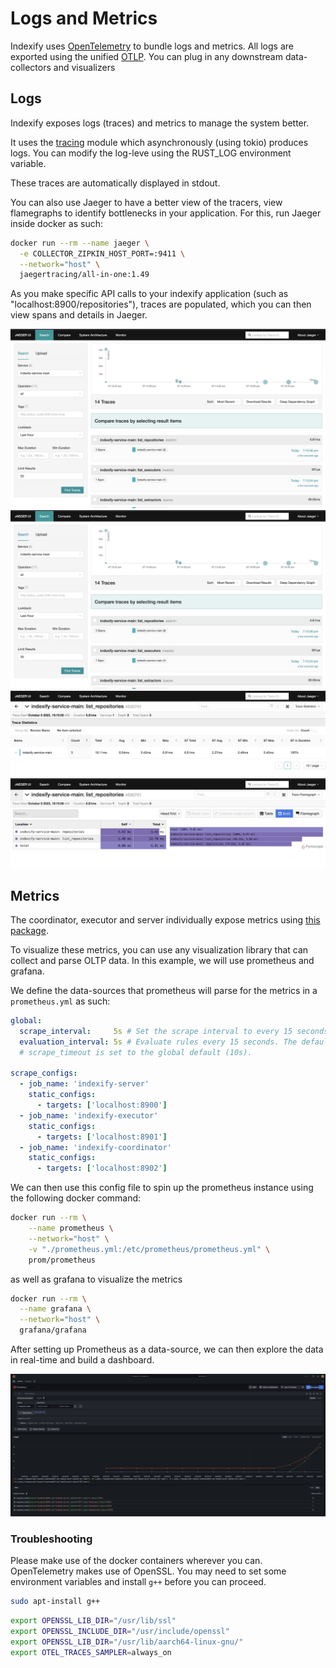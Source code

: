 # Logs and Metrics

Indexify uses [OpenTelemetry](https://opentelemetry.io/) to bundle logs and metrics.
All logs are exported using the unified [OTLP](https://opentelemetry.io/docs/specs/otel/protocol/). You can plug in any downstream data-collectors and visualizers

## Logs

Indexify exposes logs (traces) and metrics to manage the system better.

It uses the [tracing](https://docs.rs/tracing/latest/tracing/) module which asynchronously (using tokio) produces logs.
You can modify the log-leve using the RUST_LOG environment variable.
<!-- TODO: this should be set before Docker is run -->
These traces are automatically displayed in stdout.

You can also use Jaeger to have a better view of the tracers, view flamegraphs to identify bottlenecks in your application.
For this, run Jaeger inside docker as such:

```sh
docker run --rm --name jaeger \
  -e COLLECTOR_ZIPKIN_HOST_PORT=:9411 \
  --network="host" \
  jaegertracing/all-in-one:1.49
```

As you make specific API calls to your indexify application (such as "localhost:8900/repositories"), traces are populated, which you can then view spans and details in Jaeger.

![Traces](docs/docs/images/jaeger/traces.png)
![Detailed Spans & Logs](docs/docs/images/jaeger/traces.png)
![Statistics](docs/docs/images/jaeger/stats.png)
![Flamegraph](docs/docs/images/jaeger/flamegraph.png)

## Metrics

The coordinator, executor and server individually expose metrics using [this package](https://github.com/ttys3/axum-otel-metrics).

To visualize these metrics, you can use any visualization library that can collect and parse OLTP data. In this example, we will use prometheus and grafana.

We define the data-sources that prometheus will parse for the metrics in a `prometheus.yml` as such:

```yaml
global:
  scrape_interval:     5s # Set the scrape interval to every 15 seconds. Default is every 1 minute.
  evaluation_interval: 5s # Evaluate rules every 15 seconds. The default is every 1 minute.
  # scrape_timeout is set to the global default (10s).

scrape_configs:
  - job_name: 'indexify-server'
    static_configs:
      - targets: ['localhost:8900']
  - job_name: 'indexify-executor'
    static_configs:
      - targets: ['localhost:8901']
  - job_name: 'indexify-coordinator'
    static_configs:
      - targets: ['localhost:8902']
```

We can then use this config file to spin up the prometheus instance using the following docker command:

```sh
docker run --rm \
    --name prometheus \
    --network="host" \
    -v "./prometheus.yml:/etc/prometheus/prometheus.yml" \
    prom/prometheus
```

as well as grafana to visualize the metrics

```sh
docker run --rm \
  --name grafana \
  --network="host" \
  grafana/grafana
```

After setting up Prometheus as a data-source, we can then explore the data in real-time and build a dashboard.

![Grafana Explore Data](docs/docs/images/grafana/total_requests.png)


### Troubleshooting

Please make use of the docker containers wherever you can.
OpenTelemetry makes use of OpenSSL. You may need to set some environment variables and install `g++` before you can proceed.

```sh
sudo apt-install g++
```

```sh
export OPENSSL_LIB_DIR="/usr/lib/ssl"
export OPENSSL_INCLUDE_DIR="/usr/include/openssl"
export OPENSSL_LIB_DIR="/usr/lib/aarch64-linux-gnu/"
export OTEL_TRACES_SAMPLER=always_on
```
